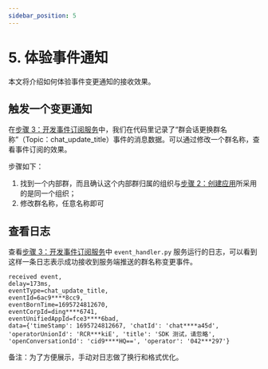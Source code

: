 ```yaml
---
sidebar_position: 5
---
```


# 5. 体验事件通知

本文将介绍如何体验事件变更通知的接收效果。

## 触发一个变更通知

在[步骤 3：开发事件订阅服务](build-listener)中，我们在代码里记录了“群会话更换群名称”（Topic：chat_update_title）事件的消息数据。可以通过修改一个群名称，查看事件订阅的效果。

步骤如下：
1. 找到一个内部群，而且确认这个内部群归属的组织与[步骤 2：创建应用](create-app)所采用的是同一个组织；
2. 修改群名称，任意名称即可

## 查看日志

查看[步骤 3：开发事件订阅服务](build-listener)中 `event_handler.py` 服务运行的日志，可以看到这样一条日志表示成功接收到服务端推送的群名称变更事件。

```text wordWrap=true
received event, 
delay=173ms, 
eventType=chat_update_title, 
eventId=6ac9****8cc9, 
eventBornTime=1695724812670, 
eventCorpId=ding****6741, 
eventUnifiedAppId=fce3****6bad, 
data={'timeStamp': 1695724812667, 'chatId': 'chat****a45d', 'operatorUnionId': 'RCR***kiE', 'title': 'SDK 测试，请忽略', 'openConversationId': 'cid9****HQ==', 'operator': '042***297'}
```

备注：为了方便展示，手动对日志做了换行和格式优化。
